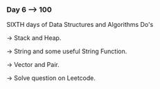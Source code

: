 ### Day 6 --> 100
SIXTH days of Data Structures and Algorithms
Do's

-> Stack and Heap.

-> String and some useful String Function.

-> Vector and Pair.

-> Solve question on Leetcode.
